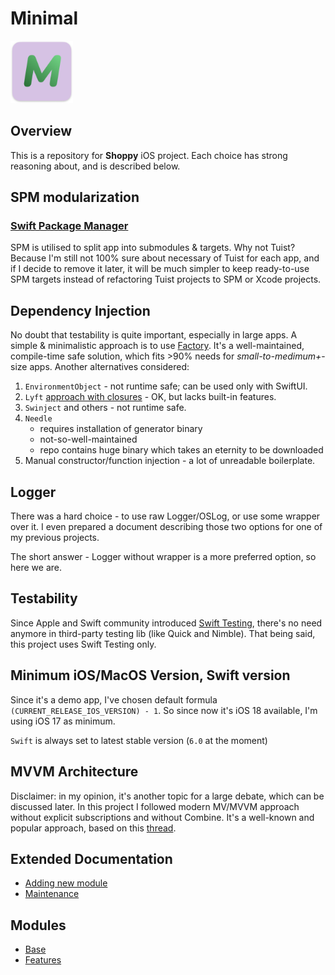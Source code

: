 # Minimal

<img src="App/Resources/Assets.xcassets/AppIcon.appiconset/AppIcon_MacOS_512@2x.png" style="height: 100px"/>

## Overview
This is a repository for **Shoppy** iOS project.
Each choice has strong reasoning about, and is described below.

## SPM modularization
### [Swift Package Manager](https://www.swift.org/documentation/package-manager/)
SPM is utilised to split app into submodules & targets. Why not Tuist?
Because I'm still not 100% sure about necessary of Tuist for each app, and if I decide to remove it later,
it will be much simpler to keep ready-to-use SPM targets instead of refactoring Tuist projects to SPM or Xcode projects.

## Dependency Injection
No doubt that testability is quite important, especially in large apps.
A simple & minimalistic approach is to use [Factory](https://github.com/hmlongco/Factory).
It's a well-maintained, compile-time safe solution, which fits >90% needs for _small-to-medimum+_-size apps.
Another alternatives considered:
1. `EnvironmentObject` - not runtime safe; can be used only with SwiftUI.
2. `Lyft` [approach with closures](https://noahgilmore.com/blog/swift-dependency-injection/) - OK, but lacks built-in features.
3. `Swinject` and others - not runtime safe.
4. `Needle`
   - requires installation of generator binary
   - not-so-well-maintained
   - repo contains huge binary which takes an eternity to be downloaded
5. Manual constructor/function injection - a lot of unreadable boilerplate.

## Logger
There was a hard choice - to use raw Logger/OSLog, or use some wrapper over it.
I even prepared a document describing those two options for one of my previous projects.

The short answer - Logger without wrapper is a more preferred option, so here we are.

## Testability
Since Apple and Swift community introduced [Swift Testing](https://developer.apple.com/xcode/swift-testing/),
there's no need anymore in third-party testing lib (like Quick and Nimble).
That being said, this project uses Swift Testing only.

## Minimum iOS/MacOS Version, Swift version
Since it's a demo app, I've chosen default formula `(CURRENT_RELEASE_IOS_VERSION) - 1`.
So since now it's iOS 18 available, I'm using iOS 17 as minimum.

`Swift` is always set to latest stable version (`6.0` at the moment)

## MVVM Architecture
Disclaimer: in my opinion, it's another topic for a large debate, which can be discussed later.
In this project I followed modern MV/MVVM approach without explicit subscriptions and without Combine.
It's a well-known and popular approach, based on this [thread](https://forums.developer.apple.com/forums/thread/699003).

## Extended Documentation
- [Adding new module](Docs/adding_new_module.md)
- [Maintenance](Docs/maintenance.md)

## Modules
- [Base](Packages/Base/README.md)
- [Features](Packages/Features/README.md)
